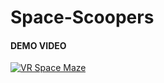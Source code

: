 # Space-Scoopers

#### DEMO VIDEO
[![VR Space Maze](https://img.youtube.com/vi/Xf7F7xcjcmU/0.jpg)](https://www.youtube.com/watch?v=h85UcfJMEfE)
